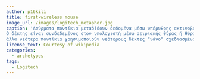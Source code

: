 ```yaml
---
author: p16kili
title: first-wireless mouse
image_url: /images/logitech_metaphor.jpg
caption: 'Ασύρματα ποντίκια μεταδίδουν δεδομένα μέσω υπέρυθρης ακτινοβολίας (IrDA) ή μέσο Bluetooth και Wi-Fi. 
Ο δέκτης είναι συνδεδεμένος στον υπολογιστή μέσω σειριακής θύρας ή θύρας USB ή μπορεί να ενσωματωθεί (όπως συμβαίνει με τα Bluetooth και WiFi). Τα σύγχρονα ασύρματα ποντίκια που δεν είναι Bluetooth και WiFi χρησιμοποιούν δέκτες USB. Μερικά από αυτά μπορούν να αποθηκευτούν στο εσωτερικό του ποντικιού για ασφαλή μεταφορά ενώ δεν χρησιμοποιούνται, 
άλλα νεότερα ποντίκια χρησιμοποιούν νεότερους δέκτες "νάνο" σχεδιασμένους να είναι αρκετά μικρόι ώστε να παραμένουν συνδεδεμένοι σε φορητό υπολογιστή κατά τη διάρκεια της μεταφοράς. To πρώτο ασύρματο ποντίκι δημιουργήθηκε απο την Logitech και ονομάστικε Metaphor.'
license_text: Courtesy of wikipedia
categories:
  - archetypes
tags:
  - Logitech
---
```

